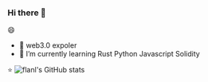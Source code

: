 ### Hi there 👋


😄


- 🔭 web3.0 expoler
- 🌱 I’m currently learning Rust Python Javascript Solidity

⭐
![flanl's GitHub stats](https://github-readme-stats.vercel.app/api?username=flank&include_all_commits=true&show_icons=true&theme=dark)

